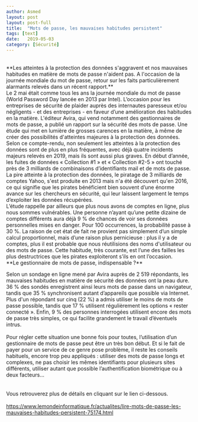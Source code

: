 ```yaml
---
author: Asmed
layout: post
layout: post-full
title:  "Mots de passe, les mauvaises habitudes persistent"
tags: [text]
date:   2019-05-03 
category: [Sécurité]
---
```

<br/>
**Les atteintes à la protection des données s'aggravent et nos mauvaises habitudes en matière de mots de passe n'aident pas. A l'occasion de la journée mondiale du mot de passe, retour sur les faits particulièrement alarmants relevés dans un récent rapport.**  

<br/>
Le 2 mai était comme tous les ans la journée mondiale du mot de passe (World Password Day lancée en 2013 par Intel). L’occasion pour les entreprises de sécurité de plaider auprès des internautes paresseux et/ou négligents - et des entreprises - en faveur d’une amélioration des habitudes en la matière. L'éditeur Avira, qui vend notamment des gestionnaires de mots de passe, a publié un rapport sur la sécurité des mots de passe. Une étude qui met en lumière de grosses carences en la matière, à même de créer des possibilités d'atteintes majeures à la protection des données.  
<br/>
Selon ce compte-rendu, non seulement les atteintes à la protection des données sont de plus en plus fréquentes, avec déjà quatre incidents majeurs relevés en 2019, mais ils sont aussi plus graves. En début d’année, les fuites de données « Collection #1 » et « Collection #2-5 » ont touché près de 3 milliards de combinaisons d’identifiants mail et de mots de passe. La pire atteinte à la protection des données, le piratage de 3 milliards de comptes Yahoo, s'est produite en 2013 mais n'a été découvert qu'en 2016, ce qui signifie que les pirates bénéficient bien souvent d’une énorme avance sur les chercheurs en sécurité, qui leur laissent largement le temps d’exploiter les données récupérées.  
<br/>
L’étude rappelle par ailleurs que plus nous avons de comptes en ligne, plus nous sommes vulnérables. Une personne n’ayant qu’une petite dizaine de comptes différents aura déjà 9 % de chances de voir ses données personnelles mises en danger. Pour 100 occurrences, la probabilité passe à 30 %. La raison de cet état de fait ne provient pas simplement d’un simple calcul proportionnel, mais d’une raison plus pernicieuse : plus il y a de comptes, plus il est probable que nous réutilisions des noms d'utilisateur ou des mots de passe. Cette habitude, très courante, est l’une des failles les plus destructrices que les pirates exploiteront s’ils en ont l’occasion.  
<br/>
**Le gestionnaire de mots de passe, indispensable ?**

Selon un sondage en ligne mené par Avira auprès de 2 519 répondants, les mauvaises habitudes en matière de sécurité des données ont la peau dure. 36 % des sondés enregistrent ainsi leurs mots de passe dans un navigateur, tandis que 35 % synchronisent autant d’appareils que possible via Internet. Plus d'un répondant sur cinq (22 %) a admis utiliser le moins de mots de passe possible, tandis que 17 % utilisent régulièrement les options « rester connecté ». Enfin, 9 % des personnes interrogées utilisent encore des mots de passe très simples, ce qui facilite grandement le travail d’éventuels intrus.  
<br/>
Pour régler cette situation une bonne fois pour toutes, l’utilisation d’un gestionnaire de mots de passe peut être un très bon début. Et si le fait de payer pour un service de ce genre pose problème, il reste les conseils habituels, encore trop peu appliqués : utiliser des mots de passe longs et complexes, ne pas choisir les mêmes identifiants pour plusieurs sites différents, utiliser autant que possible l’authentification biométrique ou à deux facteurs…  
<br/>
<br/>
Vous retrouverez plus de détails en cliquant sur le lien ci-dessous.  
<br>
<https://www.lemondeinformatique.fr/actualites/lire-mots-de-passe-les-mauvaises-habitudes-persistent-75174.html> 

